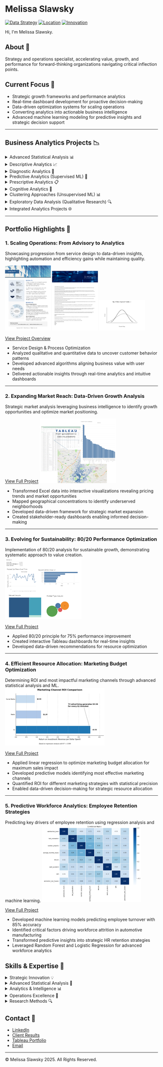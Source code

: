 # Melissa Slawsky
[![Data Strategy](https://img.shields.io/badge/Strategy-Data--Driven-blue)]()
[![Location](https://img.shields.io/badge/Location-Arden%20NC-green)]()
[![Innovation](https://img.shields.io/badge/Focus-Strategic%20Management-orange)]()


Hi, I'm Melissa Slawsky. 

## About 👤
Strategy and operations specialist, accelerating value, growth, and performance for forward-thinking organizations navigating critical inflection points. 

## Current Focus 🔬
- Strategic growth frameworks and performance analytics
- Real-time dashboard development for proactive decision-making
- Data-driven optimization systems for scaling operations
- Converting analytics into actionable business intelligence
- Advanced machine learning modeling for predictive insights and strategic decision support 

___
## Business Analytics Projects 📉

<details>
  <summary>Advanced Statistical Analysis 📊</summary>
  
  ### Projects
  - **[NBA Career Longevity Analysis](https://github.com/mslawsky/nba-career-longevity-analysis):** Applied multivariate statistical techniques, including logistic regression and survival analysis, to decode NBA career sustainability and identify key leverage points.
  - **[Marketing Budget Impact Analysis](https://github.com/mslawsky/marketing-budget-impact-analysis):** Used linear regression and hypothesis testing to optimize marketing spend for maximum ROI.
  - **[Predicting Employee Turnover](https://github.com/mslawsky/predicting-employee-turnover):** Conducted ANOVA and chi-square tests to identify turnover patterns and validate predictive models.
</details>

<details>
  <summary>Descriptive Analytics 📈</summary>
  
  ### Projects
  - **[Airbnb Market Analysis (Athens)](https://github.com/mslawsky/market-analysis-airbnb-athens):** Visualized key trends and customer preferences to identify underserved areas and market opportunities for Athens Airbnb.
  - **[Google Fiber Dashboard Analysis](https://github.com/mslawsky/google-fiber-dashboard-analytics):** Analyzed performance metrics to identify bottlenecks and prioritize resource allocation, enabling targeted improvements in service delivery and operational efficiency.
</details>

<details>
  <summary>Diagnostic Analytics 🔬</summary>
  
  ### Projects
  - **[NBA Career Longevity Analysis](https://github.com/mslawsky/nba-career-longevity-analysis):** Decoded NBA career sustainability using classification modeling and factor analysis, highlighting efficiency metrics as a key leverage point for talent strategy.
  - **[Predicting Employee Turnover](https://github.com/mslawsky/predicting-employee-turnover):** Developed machine learning models (Random Forest, Logistic Regression) to identify key turnover drivers for an automobile manufacturer, enabling proactive retention strategies.
</details>

<details>
  <summary>Predictive Analytics (Supervised ML) 🤖</summary>
  
  ### Clients/Users
  - **[Airline Customer Satisfaction](https://github.com/mslawsky/airline-customer-satisfaction-prediction):** Utilized ML models to predict customer satisfaction, identifying key drivers and providing actionable insights to enhance customer experience.
  - **[Bank Customer Churn Prevention](https://github.com/mslawsky/predicting-bank-customer-churn):** Leveraged ML models to identify at-risk customers and optimize retention strategies.
  - **[Waze User Analytics](https://github.com/mslawsky/waze-user-analytics):** Leveraged ML to predict user churn, uncover behavioral patterns, and provide actionable insights.

  ### Employee Experience
  - **[Predicting Employee Turnover](https://github.com/mslawsky/predicting-employee-turnover):** Identified turnover drivers for strategic retention solutions.

  ### Talent Management
  - **[NBA Career Longevity Analysis](https://github.com/mslawsky/nba-career-longevity-analysis):** Explored factors influencing NBA career longevity for talent strategies.
</details>

<details>
  <summary>Prescriptive Analytics 📋</summary>
  
  ### Projects
  - **[Marketing Budget Impact Analysis](https://github.com/mslawsky/marketing-budget-impact-analysis):** Applied linear regression and statistical analysis to optimize budget allocation for maximum sales impact.
  - **[Traffic Volume Study](https://github.com/mslawsky/traffic-volume-stud):** Visualized historical traffic trends to optimize resource planning during peak times.
</details>

<details>
  <summary>Cognitive Analytics 🧠</summary>
  
  ### Projects
  - **[Waze - Beyond the Numbers](https://github.com/mslawsky/waze-beyond-the-numbers):** Combines AI and ML to uncover root causes of churn patterns, providing deep insights into user behavior and preferences.
</details>

<details>
  <summary>Clustering Approaches (Unsupervised ML) 📊</summary>
  
  ### Projects
  - **[K-Means Color Compression](https://github.com/mslawsky/k-means-color-regression):** Leveraged clustering to extract color palettes for efficient image compression.
  - **[Penguin Clustering with K-Means](https://github.com/mslawsky/penguin-clustering-with-k-means):** Used clustering to segment penguin populations by species/sex for conservation priorities.
</details>

<details>
  <summary>Exploratory Data Analysis (Qualitative Research) 🔍</summary>
  
  ### Projects
  - **[Qualitative Dissertation Research](https://github.com/mslawsky/qualitative-dissertation-research):** Conducted thematic analysis using Nvivo on 20+ hours of interview data, uncovering insights for program improvement and professional development.
</details>

<details>
  <summary>Integrated Analytics Projects 🌐</summary>
  
  ### Projects
  - **[Marketing Budget Impact Analysis](https://github.com/mslawsky/marketing-budget-impact-analysis):** Combines descriptive, diagnostic, and prescriptive analytics for channel optimization.
  - **Time Optimization Analyses:**
    - **[Version 1](https://github.com/mslawsky/time-optimization-v1-using-80-20-analysis):** Applies the Pareto principle for efficiency.
    - **[Version 2](https://github.com/mslawsky/time-optimization-v2-beyond-80-20):** Balances efficiency with multi-horizon goals.
</details>


___

## Portfolio Highlights 🔎

### 1. Scaling Operations: From Advisory to Analytics
Showcasing progression from service design to data-driven insights, highlighting automation and efficiency gains while maintaining quality.
<p float="left">
 <img src="scaling-services-2.png" width="30%" />
 <img src="data-insights-report.png" width="30%" />
 <img src="pattern-alignment-visualization.png" width="30%" />
</p>

[View Project Overview](https://github.com/mslawsky/consumer-insights-and-analytics-evolution)
- Service Design & Process Optimization
- Analyzed qualitative and quantitative data to uncover customer behavior patterns
- Developed advanced algorithms aligning business value with user needs
- Delivered actionable insights through real-time analytics and intuitive dashboards

___
### 2. Expanding Market Reach: Data-Driven Growth Analysis
Strategic market analysis leveraging business intelligence to identify growth opportunities and optimize market positioning.

[View Full Project](https://github.com/mslawsky/market-analysis-airbnb-athens)
<img src="tableau-visualization.png" width="50%">
- Transformed Excel data into interactive visualizations revealing pricing trends and market opportunities
- Mapped geographical concentrations to identify underserved neighborhoods
- Developed data-driven framework for strategic market expansion
- Created stakeholder-ready dashboards enabling informed decision-making
  
___
### 3. Evolving for Sustainability: 80/20 Performance Optimization
Implementation of 80/20 analysis for sustainable growth, demonstrating systematic approach to value creation.
<img src="https://raw.githubusercontent.com/mslawsky/google-fiber-dashboard-analytics/main/dashboard-google-fiber.png" alt="Google Fiber Dashboard" width="50%">

[View Full Project](https://github.com/mslawsky/google-fiber-dashboard-analytics)
- Applied 80/20 principle for 75% performance improvement
- Created interactive Tableau dashboards for real-time insights
- Developed data-driven recommendations for resource optimization

___
### 4. Efficient Resource Allocation: Marketing Budget Optimization
Determining ROI and most impactful marketing channels through advanced statistical analysis and ML. 
<img src="marketing-channel-roi-distribution.png" width="65%">

[View Full Project](https://github.com/mslawsky/marketing-budget-impact-analysis)
- Applied linear regression to optimize marketing budget allocation for maximum sales impact
- Developed predictive models identifying most effective marketing channels
- Quantified ROI for different marketing strategies with statistical precision
- Enabled data-driven decision-making for strategic resource allocation


___
### 5. Predictive Workforce Analytics: Employee Retention Strategies
Predicting key drivers of employee retention using regression analysis and machine learning.
<img src="correlation-matrix.png" width="65%">

[View Full Project](https://github.com/mslawsky/predicting-employee-turnover)
- Developed machine learning models predicting employee turnover with 85% accuracy
- Identified critical factors driving workforce attrition in automotive manufacturing
- Transformed predictive insights into strategic HR retention strategies
- Leveraged Random Forest and Logistic Regression for advanced workforce analytics


## Skills & Expertise 📐

<details>
  <summary>Strategic Innovation 💡</summary>
  
  ### Systems
  - Innovation Systems
  - Tech-enabled Consulting
  - Value Modeling
  
  ### Process
  - Performance Optimization
  - Workflow Automation
</details>

<details>
  <summary>Advanced Statistical Analysis 📐</summary>
  
  ### Techniques
  - Multivariate Analysis (e.g., PCA, Factor Analysis)
  - Regression Models (Linear, Logistic, Ridge, Lasso)
  - Hypothesis Testing (t-tests, ANOVA, chi-square)
  - Time Series Analysis & Forecasting
  - Survival Analysis & Reliability Analysis

  ### Tools
  - R, Python (statsmodels, scipy)
  - SPSS, SAS
  - Excel (Advanced Statistical Functions)
</details>


<details>
  <summary>Analytics & Intelligence 📊</summary>
  
   ### Tools
  - Business Intelligence
  - Advanced Analytics
  - Predictive Modeling
  - Real-time Dashboards
  
  ### Platforms
  - Tableau
  - BigQuery
  - Airtable (Relational Databases)
  - SQL, Python (Data Preparation)
  - Power BI
  
  ### Techniques
  - Data Cleaning & ETL
  - Data Visualization & Storytelling
  - Forecasting & Segmentation
  - Hypothesis Testing
</details>

<details>
  <summary>Operations Excellence 🔄</summary>
  
  ### Design
  - Process Optimization
  - System Design
  - Resource Allocation
  
  ### Monitoring
  - Performance Analytics
  - Real-time Insights
</details>

<details>
  <summary>Research Methods 🔍</summary>
  
  ### Analysis
  - Qualitative Methods
  - Quantitative Analysis
  - Thematic Coding
  
  ### Applications
  - Interview Methods
  - Market Intelligence
  - Pattern Recognition
</details>




## Contact 📧
- [LinkedIn](https://www.linkedin.com/in/melissaslawsky/)
- [Client Results](https://melissaslawsky.com/client-results/)
- [Tableau Portfolio](https://public.tableau.com/app/profile/melissa.slawsky1925/vizzes)
- [Email](mailto:melissa@melissaslawsky.com)

---
© Melissa Slawsky 2025. All Rights Reserved.
